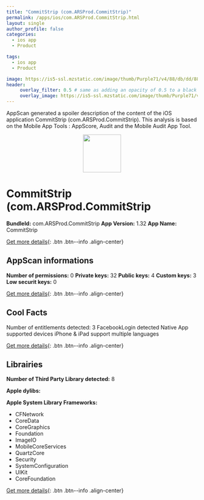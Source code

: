 ```yaml
---
title: "CommitStrip (com.ARSProd.CommitStrip)"
permalink: /apps/ios/com.ARSProd.CommitStrip.html
layout: single
author_profile: false
categories: 
  - ios app 
  - Product 

tags: 
  - ios app 
  - Product 

image: https://is5-ssl.mzstatic.com/image/thumb/Purple71/v4/88/db/dd/88dbdd76-f521-38e4-a5c6-822a66c7d70f/mzl.hgdzkqzz.png/512x512bb.jpg
header: 
     overlay_filter: 0.5 # same as adding an opacity of 0.5 to a black background
     overlay_image: https://is5-ssl.mzstatic.com/image/thumb/Purple71/v4/88/db/dd/88dbdd76-f521-38e4-a5c6-822a66c7d70f/mzl.hgdzkqzz.png/512x512bb.jpg
---
```

AppScan generated a spoiler description of the content of the iOS application CommitStrip (com.ARSProd.CommitStrip). This analysis is based on the Mobile App Tools : AppScore, Audit and the Mobile Audit App Tool.

  
  
<div style="text-align: center;"><img src="https://is5-ssl.mzstatic.com/image/thumb/Purple71/v4/88/db/dd/88dbdd76-f521-38e4-a5c6-822a66c7d70f/mzl.hgdzkqzz.png/512x512bb.jpg" width="100" height="100"></div>  
  
# CommitStrip (com.ARSProd.CommitStrip

**BundleId:** com.ARSProd.CommitStrip
**App Version:** 1.32
**App Name:** CommitStrip


[Get more details](/pricing.html){: .btn .btn--info .align-center}  
  
## AppScan informations 

**Number of permissions:** 0
**Private keys:** 32
**Public keys:** 4
**Custom keys:** 3
**Low securit keys:** 0
  
[Get more details](/pricing.html){: .btn .btn--info .align-center}

## Cool Facts

Number of entitlements detected: 3
FacebookLogin detected
Native App
supported devices iPhone & iPad
support multiple languages
  
[Get more details](/pricing.html){: .btn .btn--info .align-center}

## Librairies 
**Number of Third Party Library detected:** 8

**Apple dylibs:**


**Apple System Library Frameworks:**
- CFNetwork
- CoreData
- CoreGraphics
- Foundation
- ImageIO
- MobileCoreServices
- QuartzCore
- Security
- SystemConfiguration
- UIKit
- CoreFoundation


  
[Get more details](/pricing.html){: .btn .btn--info .align-center}

